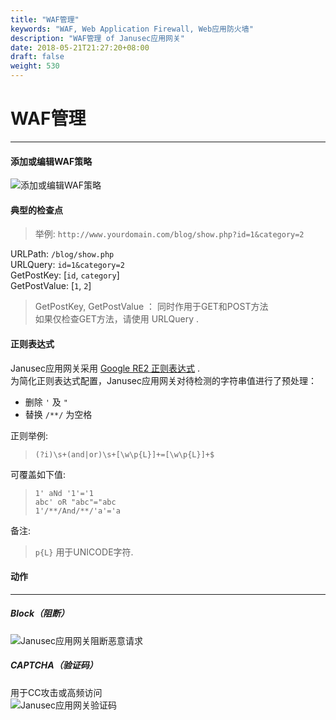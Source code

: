 ```yaml
---
title: "WAF管理"
keywords: "WAF, Web Application Firewall, Web应用防火墙"
description: "WAF管理 of Janusec应用网关"
date: 2018-05-21T21:27:20+08:00
draft: false
weight: 530
---
```


# WAF管理
----

#### 添加或编辑WAF策略
![添加或编辑WAF策略](/images/waf1.png "Janusec应用网关，添加或编辑WAF策略")   

#### 典型的检查点  
> 举例: `http://www.yourdomain.com/blog/show.php?id=1&category=2`   

URLPath: `/blog/show.php`  
URLQuery: `id=1&category=2`  
GetPostKey: [`id`, `category`]   
GetPostValue: [`1`, `2`]   

> GetPostKey, GetPostValue ： 同时作用于GET和POST方法     
> 如果仅检查GET方法，请使用 URLQuery  .  


#### 正则表达式  
Janusec应用网关采用 [Google RE2 正则表达式](https://github.com/google/re2/wiki/Syntax ) .  
为简化正则表达式配置，Janusec应用网关对待检测的字符串值进行了预处理：  

* 删除  `'` 及  `"`    
* 替换 `/**/` 为空格   


正则举例: 

> `(?i)\s+(and|or)\s+[\w\p{L}]+=[\w\p{L}]+$`   

可覆盖如下值:   

> `1' aNd '1'='1`   
> `abc' oR "abc"="abc`   
> `1'/**/And/**/'a'='a`   

备注:   

>  `p{L}` 用于UNICODE字符.    



#### 动作  
----
##### Block（阻断） 
![Janusec应用网关阻断恶意请求](/images/waf2.png)  

##### CAPTCHA（验证码）
用于CC攻击或高频访问   
![Janusec应用网关验证码](/images/captcha.png)   
